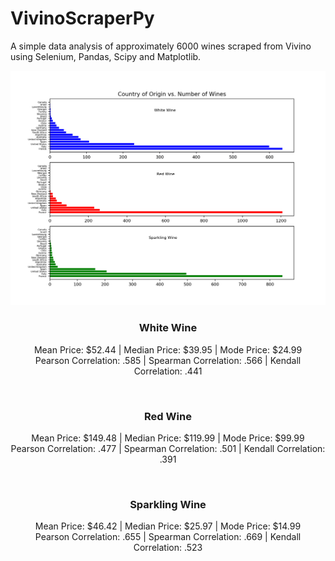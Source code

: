 # VivinoScraperPy

<p>A simple data analysis of approximately 6000 wines scraped from Vivino using Selenium, Pandas, Scipy and Matplotlib.</p>

![](images/Figure_A.png)

<h3 align="center">White Wine</h3>
<p align="center">Mean Price: $52.44 | Median Price: $39.95 | Mode Price: $24.99 <br> Pearson Correlation: .585 | Spearman Correlation: .566 | Kendall Correlation: .441 </p>
<br>
<h3 align="center">Red Wine</h3>
<p align="center">Mean Price: $149.48 | Median Price: $119.99 | Mode Price: $99.99 <br> Pearson Correlation: .477 | Spearman Correlation: .501 | Kendall Correlation: .391</p>
<br>
<h3 align="center">Sparkling Wine</h3>
<p align="center">Mean Price: $46.42 | Median Price: $25.97 | Mode Price: $14.99 <br> Pearson Correlation: .655 | Spearman Correlation: .669 | Kendall Correlation: .523</p>
